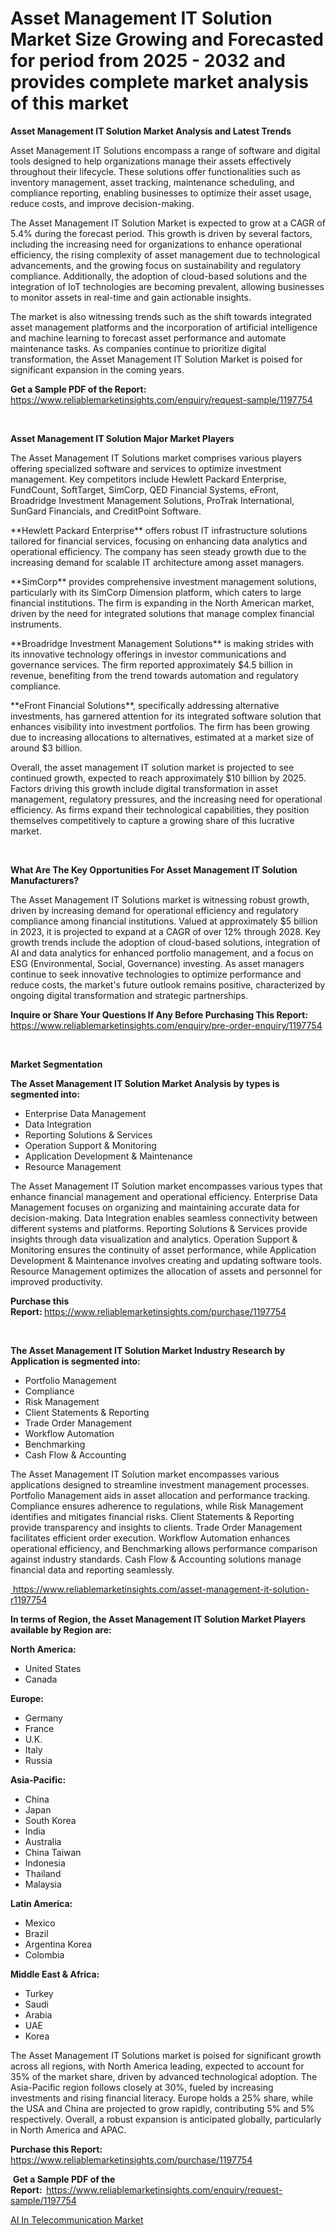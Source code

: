 <p><h1>Asset Management IT Solution Market Size Growing and Forecasted for period from 2025 - 2032 and provides complete market analysis of this market</h1></p><p><strong>Asset Management IT Solution Market Analysis and Latest Trends</strong></p>
<p><p>Asset Management IT Solutions encompass a range of software and digital tools designed to help organizations manage their assets effectively throughout their lifecycle. These solutions offer functionalities such as inventory management, asset tracking, maintenance scheduling, and compliance reporting, enabling businesses to optimize their asset usage, reduce costs, and improve decision-making.</p><p>The Asset Management IT Solution Market is expected to grow at a CAGR of 5.4% during the forecast period. This growth is driven by several factors, including the increasing need for organizations to enhance operational efficiency, the rising complexity of asset management due to technological advancements, and the growing focus on sustainability and regulatory compliance. Additionally, the adoption of cloud-based solutions and the integration of IoT technologies are becoming prevalent, allowing businesses to monitor assets in real-time and gain actionable insights.</p><p>The market is also witnessing trends such as the shift towards integrated asset management platforms and the incorporation of artificial intelligence and machine learning to forecast asset performance and automate maintenance tasks. As companies continue to prioritize digital transformation, the Asset Management IT Solution Market is poised for significant expansion in the coming years.</p></p>
<p><strong>Get a Sample PDF of the Report:&nbsp;</strong> <a href="https://www.reliablemarketinsights.com/enquiry/request-sample/1197754?utm_campaign=2117&utm_medium=2&utm_source=Github&utm_content=ia&utm_term=08042025&utm_id=asset-management-it-solution">https://www.reliablemarketinsights.com/enquiry/request-sample/1197754</a></p>
<p>&nbsp;</p>
<p><strong>Asset Management IT Solution Major Market Players</strong></p>
<p><p>The Asset Management IT Solutions market comprises various players offering specialized software and services to optimize investment management. Key competitors include Hewlett Packard Enterprise, FundCount, SoftTarget, SimCorp, QED Financial Systems, eFront, Broadridge Investment Management Solutions, ProTrak International, SunGard Financials, and CreditPoint Software.</p><p>**Hewlett Packard Enterprise** offers robust IT infrastructure solutions tailored for financial services, focusing on enhancing data analytics and operational efficiency. The company has seen steady growth due to the increasing demand for scalable IT architecture among asset managers.</p><p>**SimCorp** provides comprehensive investment management solutions, particularly with its SimCorp Dimension platform, which caters to large financial institutions. The firm is expanding in the North American market, driven by the need for integrated solutions that manage complex financial instruments.</p><p>**Broadridge Investment Management Solutions** is making strides with its innovative technology offerings in investor communications and governance services. The firm reported approximately $4.5 billion in revenue, benefiting from the trend towards automation and regulatory compliance.</p><p>**eFront Financial Solutions**, specifically addressing alternative investments, has garnered attention for its integrated software solution that enhances visibility into investment portfolios. The firm has been growing due to increasing allocations to alternatives, estimated at a market size of around $3 billion.</p><p>Overall, the asset management IT solution market is projected to see continued growth, expected to reach approximately $10 billion by 2025. Factors driving this growth include digital transformation in asset management, regulatory pressures, and the increasing need for operational efficiency. As firms expand their technological capabilities, they position themselves competitively to capture a growing share of this lucrative market.</p></p>
<p>&nbsp;</p>
<p><strong>What Are The Key Opportunities For Asset Management IT Solution Manufacturers?</strong></p>
<p><p>The Asset Management IT Solutions market is witnessing robust growth, driven by increasing demand for operational efficiency and regulatory compliance among financial institutions. Valued at approximately $5 billion in 2023, it is projected to expand at a CAGR of over 12% through 2028. Key growth trends include the adoption of cloud-based solutions, integration of AI and data analytics for enhanced portfolio management, and a focus on ESG (Environmental, Social, Governance) investing. As asset managers continue to seek innovative technologies to optimize performance and reduce costs, the market's future outlook remains positive, characterized by ongoing digital transformation and strategic partnerships.</p></p>
<p><strong>Inquire or Share Your Questions If Any Before Purchasing This Report:</strong> <a href="https://www.reliablemarketinsights.com/enquiry/pre-order-enquiry/1197754?utm_campaign=2117&utm_medium=2&utm_source=Github&utm_content=ia&utm_term=08042025&utm_id=asset-management-it-solution">https://www.reliablemarketinsights.com/enquiry/pre-order-enquiry/1197754</a></p>
<p>&nbsp;</p>
<p><strong>Market Segmentation</strong></p>
<p><strong>The Asset Management IT Solution Market Analysis by types is segmented into:</strong></p>
<p><ul><li>Enterprise Data Management</li><li>Data Integration</li><li>Reporting Solutions & Services</li><li>Operation Support & Monitoring</li><li>Application Development & Maintenance</li><li>Resource Management</li></ul></p>
<p><p>The Asset Management IT Solution market encompasses various types that enhance financial management and operational efficiency. Enterprise Data Management focuses on organizing and maintaining accurate data for decision-making. Data Integration enables seamless connectivity between different systems and platforms. Reporting Solutions & Services provide insights through data visualization and analytics. Operation Support & Monitoring ensures the continuity of asset performance, while Application Development & Maintenance involves creating and updating software tools. Resource Management optimizes the allocation of assets and personnel for improved productivity.</p></p>
<p><strong>Purchase this Report:&nbsp;</strong><a href="https://www.reliablemarketinsights.com/purchase/1197754?utm_campaign=2117&utm_medium=2&utm_source=Github&utm_content=ia&utm_term=08042025&utm_id=asset-management-it-solution">https://www.reliablemarketinsights.com/purchase/1197754</a></p>
<p>&nbsp;</p>
<p><strong>The Asset Management IT Solution Market Industry Research by Application is segmented into:</strong></p>
<p><ul><li>Portfolio Management</li><li>Compliance</li><li>Risk Management</li><li>Client Statements & Reporting</li><li>Trade Order Management</li><li>Workflow Automation</li><li>Benchmarking</li><li>Cash Flow & Accounting</li></ul></p>
<p><p>The Asset Management IT Solution market encompasses various applications designed to streamline investment management processes. Portfolio Management aids in asset allocation and performance tracking. Compliance ensures adherence to regulations, while Risk Management identifies and mitigates financial risks. Client Statements & Reporting provide transparency and insights to clients. Trade Order Management facilitates efficient order execution. Workflow Automation enhances operational efficiency, and Benchmarking allows performance comparison against industry standards. Cash Flow & Accounting solutions manage financial data and reporting seamlessly.</p></p>
<p><a href="https://www.reliablemarketinsights.com/asset-management-it-solution-r1197754?utm_campaign=2117&utm_medium=2&utm_source=Github&utm_content=ia&utm_term=08042025&utm_id=asset-management-it-solution">&nbsp;https://www.reliablemarketinsights.com/asset-management-it-solution-r1197754</a></p>
<p><strong>In terms of Region, the Asset Management IT Solution Market Players available by Region are:</strong></p>
<p>
    <p> <strong> North America: </strong>
        <ul>
            <li>United States</li>
            <li>Canada</li>
        </ul>
        </p> 
    <p> <strong> Europe: </strong>
        <ul>
            <li>Germany</li>
            <li>France</li>
            <li>U.K.</li>
            <li>Italy</li>
            <li>Russia</li>
        </ul>
        </p> 
    <p> <strong> Asia-Pacific: </strong>
        <ul>
            <li>China</li>
            <li>Japan</li>
            <li>South Korea</li>
            <li>India</li>
            <li>Australia</li>
            <li>China Taiwan</li>
            <li>Indonesia</li>
            <li>Thailand</li>
            <li>Malaysia</li>
        </ul>
        </p> 
    <p> <strong> Latin America: </strong>
        <ul>
            <li>Mexico</li>
            <li>Brazil</li>
            <li>Argentina Korea</li>
            <li>Colombia</li>
        </ul>
        </p> 
    <p> <strong> Middle East & Africa: </strong>
        <ul>
            <li>Turkey</li>
            <li>Saudi</li>
            <li>Arabia</li>
            <li>UAE</li>
            <li>Korea</li>
        </ul>
    </p>
    </p>
<p><p>The Asset Management IT Solutions market is poised for significant growth across all regions, with North America leading, expected to account for 35% of the market share, driven by advanced technological adoption. The Asia-Pacific region follows closely at 30%, fueled by increasing investments and rising financial literacy. Europe holds a 25% share, while the USA and China are projected to grow rapidly, contributing 5% and 5% respectively. Overall, a robust expansion is anticipated globally, particularly in North America and APAC.</p></p>
<p><strong>Purchase this Report: </strong><a href="https://www.reliablemarketinsights.com/purchase/1197754?utm_campaign=2117&utm_medium=2&utm_source=Github&utm_content=ia&utm_term=08042025&utm_id=asset-management-it-solution">https://www.reliablemarketinsights.com/purchase/1197754</a></p>
<p>&nbsp;<strong>Get a Sample PDF of the Report:&nbsp;&nbsp;</strong><a href="https://www.reliablemarketinsights.com/enquiry/request-sample/1197754?utm_campaign=2117&utm_medium=2&utm_source=Github&utm_content=ia&utm_term=08042025&utm_id=asset-management-it-solution">https://www.reliablemarketinsights.com/enquiry/request-sample/1197754</a></p>
<p><strong></strong></p>
<p><p><a href="https://github.com/nathandecarvalho/Market-Research-Report-List-6/blob/main/ai-in-telecommunication-market.md?utm_campaign=2117&utm_medium=2&utm_source=Github&utm_content=ia&utm_term=08042025&utm_id=asset-management-it-solution">AI In Telecommunication Market</a></p></p>